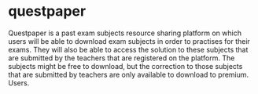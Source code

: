 # questpaper
Questpaper is a past exam subjects resource sharing platform on which users will be able to download exam subjects in order to practises for their exams. They will also be able to access the solution to these subjects that are submitted by the teachers that are registered on the platform. The subjects might be free to download, but the correction to those subjects that are submitted by teachers are only available to download to premium. Users.